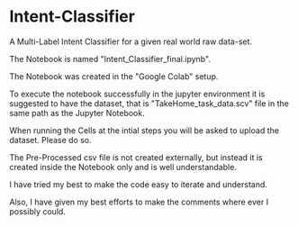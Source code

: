# Intent-Classifier

A Multi-Label Intent Classifier for a given real world raw data-set.

The Notebook is named "Intent_Classifier_final.ipynb".

The Notebook was created in the "Google Colab" setup.

To execute the notebook successfully in the jupyter environment it is suggested to have the dataset,
that is "TakeHome_task_data.scv" file in the same path as the Jupyter Notebook.

When running the Cells at the intial steps you will be asked to upload the dataset. Please do so.

The Pre-Processed csv file is not created externally, but instead it is created inside the Notebook only and is 
well understandable.

I have tried my best to make the code easy to iterate and understand.

Also, I have given my best efforts to make the comments where ever I possibly could.
